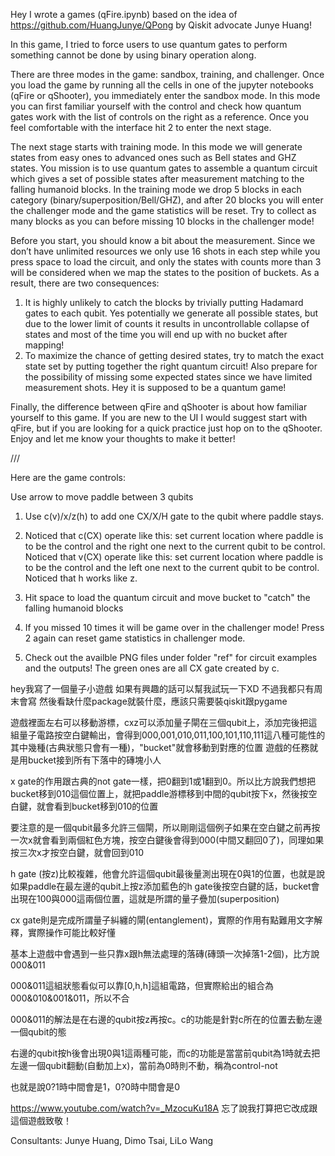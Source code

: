 Hey I wrote a games (qFire.ipynb) based on the idea of https://github.com/HuangJunye/QPong by Qiskit advocate Junye Huang!

In this game, I tried to force users to use quantum gates to perform something cannot be done by using binary operation along.

There are three modes in the game: sandbox, training, and challenger. Once you load the game by running all the cells in one of the jupyter notebooks (qFire or qShooter), you immediately enter the sandbox mode. In this mode you can first familiar yourself with the control and check how quantum gates work with the list of controls on the right as a reference. Once you feel comfortable with the interface hit 2 to enter the next stage.

The next stage starts with training mode. In this mode we will generate states from easy ones to advanced ones such as Bell states and GHZ states. You mission is to use quantum gates to assemble a quantum circuit which gives a set of possible states after measurement matching to the falling humanoid blocks. In the training mode we drop 5 blocks in each category (binary/superposition/Bell/GHZ), and after 20 blocks you will enter the challenger mode and the game statistics will be reset. Try to collect as many blocks as you can before missing 10 blocks in the challenger mode!

Before you start, you should know a bit about the measurement. Since we don’t have unlimited resources we only use 16 shots in each step while you press space to load the circuit, and only the states with counts more than 3 will be considered when we map the states to the position of buckets. As a result, there are two consequences:
1.	It is highly unlikely to catch the blocks by trivially putting Hadamard gates to each qubit. Yes potentially we generate all possible states, but due to the lower limit of counts it results in uncontrollable collapse of states and most of the time you will end up with no bucket after mapping!
2.	To maximize the chance of getting desired states, try to match the exact state set by putting together the right quantum circuit! Also prepare for the possibility of missing some expected states since we have limited measurement shots. Hey it is supposed to be a quantum game!

Finally, the difference between qFire and qShooter is about how familiar yourself to this game. If you are new to the UI I would suggest start with qFire, but if you are looking for a quick practice just hop on to the qShooter. Enjoy and let me know your thoughts to make it better!

///

Here are the game controls:

Use arrow to move paddle between 3 qubits

1. Use c(v)/x/z(h) to add one CX/X/H gate to the qubit where paddle stays. 

2. Noticed that c(CX) operate like this: set current location where paddle is to be the control and the right one next to the current qubit to be control. Noticed that v(CX) operate like this: set current location where paddle is to be the control and the left one next to the current qubit to be control. Noticed that h works like z.

3. Hit space to load the quantum circuit and move bucket to "catch" the falling humanoid blocks

4. If you missed 10 times it will be game over in the challenger mode! Press 2 again can reset game statistics in challenger mode.

5. Check out the availble PNG files under folder "ref" for circuit examples and the outputs! The green ones are all CX gate created by c.

hey我寫了一個量子小遊戲 如果有興趣的話可以幫我試玩一下XD 不過我都只有周末會寫 然後看缺什麼package就裝什麼，應該只需要裝qiskit跟pygame

遊戲裡面左右可以移動游標，cxz可以添加量子閘在三個qubit上，添加完後把這組量子電路按空白鍵輸出，會得到000,001,010,011,100,101,110,111這八種可能性的其中幾種(古典狀態只會有一種)，"bucket"就會移動到對應的位置 遊戲的任務就是用bucket接到所有下落中的磚塊小人

x gate的作用跟古典的not gate一樣，把0翻到1或1翻到0。所以比方說我們想把bucket移到010這個位置上，就把paddle游標移到中間的qubit按下x，然後按空白鍵，就會看到bucket移到010的位置

要注意的是一個qubit最多允許三個閘，所以剛剛這個例子如果在空白鍵之前再按一次x就會看到兩個紅色方塊，按空白鍵後會得到000(中間又翻回0了)，同理如果按三次x才按空白鍵，就會回到010

h gate (按z)比較複雜，他會允許這個qubit最後量測出現在0與1的位置，也就是說如果paddle在最左邊的qubit上按z添加藍色的h gate後按空白鍵的話，bucket會出現在100與000這兩個位置，這就是所謂的量子疊加(superposition)

cx gate則是完成所謂量子糾纏的閘(entanglement)，實際的作用有點難用文字解釋，實際操作可能比較好懂

基本上遊戲中會遇到一些只靠x跟h無法處理的落磚(磚頭一次掉落1-2個)，比方說000&011

000&011這組狀態看似可以靠[0,h,h]這組電路，但實際給出的組合為000&010&001&011，所以不合

000&011的解法是在右邊的qubit按z再按c。c的功能是針對c所在的位置去動左邊一個qubit的態

右邊的qubit按h後會出現0與1這兩種可能，而c的功能是當當前qubit為1時就去把左邊一個qubit翻動(自動加上x)，當前為0時則不動，稱為control-not

也就是說0?1時中間會是1，0?0時中間會是0

https://www.youtube.com/watch?v=_MzocuKu18A 忘了說我打算把它改成跟這個遊戲致敬！

Consultants: Junye Huang, Dimo Tsai, LiLo Wang
